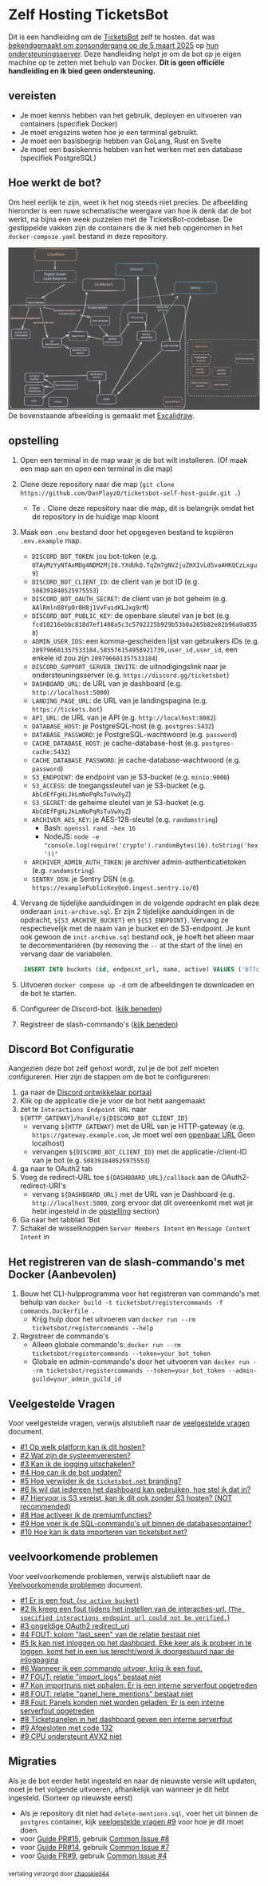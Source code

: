 # Zelf Hosting TicketsBot

Dit is een handleiding om de [TicketsBot](https://discord.com/users/508391840525975553) zelf te hosten. dat was [bekendgemaakt om zonsondergang op de 5 maart 2025](https://discord.com/channels/508392876359680000/508410703439462400/1325516916995129445) op [hun ondersteuningsserver](https://discord.gg/XX2TxVCq6g). Deze handleiding helpt je om de bot op je eigen machine op te zetten met behulp van Docker. **Dit is geen officiële handleiding en ik bied geen ondersteuning.**

## vereisten

- Je moet kennis hebben van het gebruik, deployen en uitvoeren van containers (specifiek Docker)
- Je moet enigszins weten hoe je een terminal gebruikt.
- Je moet een basisbegrip hebben van GoLang, Rust en Svelte
- Je moet een basiskennis hebben van het werken met een database (specifiek PostgreSQL)

## Hoe werkt de bot?

Om heel eerlijk te zijn, weet ik het nog steeds niet precies. De afbeelding hieronder is een ruwe schematische weergave van hoe ik denk dat de bot werkt, na bijna een week puzzelen met de TicketsBot-codebase. De gestippelde vakken zijn de containers die ik niet heb opgenomen in het `docker-compose.yaml` bestand in deze repository.

![Excalidraw](./images/ticketsbot-2025-01-11T23_47_40_622Z.svg)
De bovenstaande afbeelding is gemaakt met [Excalidraw](https://excalidraw.com/).

## opstelling

1. Open een terminal in de map waar je de bot wilt installeren. (Of maak een map aan en open een terminal in die map)
2. Clone deze repository naar die map (`git clone https://github.com/DanPlayz0/ticketsbot-self-host-guide.git .`)
   - Te `.` Clone deze repository naar die map, dit is belangrijk omdat het de repository in de huidige map kloont
3. Maak een `.env` bestand door het opgegeven bestand te kopiëren `.env.example` map.

   - `DISCORD_BOT_TOKEN`: jou bot-token (e.g. `OTAyMzYyNTAxMDg4NDM2MjI0.YXdUkQ.TqZm7gNV2juZHXIvLdSvaAHKQCzLxgu9`)
   - `DISCORD_BOT_CLIENT_ID`: de client van je bot ID (e.g. `508391840525975553`)
   - `DISCORD_BOT_OAUTH_SECRET`: de client van je bot geheim (e.g. `AAlRmln88YpOr8H8j1VvFuidKLJxg9rM`)
   - `DISCORD_BOT_PUBLIC_KEY`: de openbare sleutel van je bot (e.g. `fcd10216ebbc818d7ef1408a5c3c5702225b929b53b0a265b82e82b96a9a8358`)
   - `ADMIN_USER_IDS`: een komma-gescheiden lijst van gebruikers IDs (e.g. `209796601357533184,585576154958921739,user_id,user_id`, een enkele id zou zijn `209796601357533184`)
   - `DISCORD_SUPPORT_SERVER_INVITE`: de uitnodigingslink naar je ondersteuningsserver (e.g. `https://discord.gg/ticketsbot`)
   - `DASHBOARD_URL`: de URL van je dashboard (e.g. `http://localhost:5000`)
   - `LANDING_PAGE_URL`: de URL van je landingspagina (e.g. `https://tickets.bot`)
   - `API_URL`: de URL van je API (e.g. `http://localhost:8082`)
   - `DATABASE_HOST`: je PostgreSQL-host (e.g. `postgres:5432`)
   - `DATABASE_PASSWORD`: je PostgreSQL-wachtwoord (e.g. `password`)
   - `CACHE_DATABASE_HOST`: je cache-database-host (e.g. `postgres-cache:5432`)
   - `CACHE_DATABASE_PASSWORD`: je cache-database-wachtwoord (e.g. `password`)
   - `S3_ENDPOINT`: de endpoint van je S3-bucket (e.g. `minio:9000`)
   - `S3_ACCESS`: de toegangssleutel van je S3-bucket (e.g. `AbCdEfFgHiJkLmNoPqRsTuVwXyZ`)
   - `S3_SECRET`: de geheime sleutel van je S3-bucket (e.g. `AbCdEfFgHiJkLmNoPqRsTuVwXyZ`)
   - `ARCHIVER_AES_KEY`: je AES-128-sleutel (e.g. `randomstring`)
     - Bash: `openssl rand -hex 16`
     - NodeJS: `node -e "console.log(require('crypto').randomBytes(16).toString('hex'))"`
   - `ARCHIVER_ADMIN_AUTH_TOKEN`: je archiver admin-authenticatietoken (e.g. `randomstring`)
   - `SENTRY_DSN`: je Sentry DSN (e.g. `https://examplePublicKey@o0.ingest.sentry.io/0`)

4. Vervang de tijdelijke aanduidingen in de volgende opdracht en plak deze onderaan
 `init-archive.sql`. Er zijn 2 tijdelijke aanduidingen in de opdracht, `${S3_ARCHIVE_BUCKET}` en `${S3_ENDPOINT}`. Vervang ze respectievelijk met de naam van je bucket en de S3-endpoint. Je kunt ook gewoon de `init-archive.sql` bestand ook, je hoeft het alleen maar te decommentariëren (by removing the `--` at the start of the line) en vervang daar de variabelen.

   ```sql
    INSERT INTO buckets (id, endpoint_url, name, active) VALUES ('b77cc1a0-91ec-4d64-bb6d-21717737ea3c', 'https://${S3_ENDPOINT}', '${S3_ARCHIVE_BUCKET}', TRUE);
   ```

5. Uitvoeren `docker compose up -d` om de afbeeldingen te downloaden en de bot te starten.
6. Configureer de Discord-bot. ([kijk beneden](#discord-bot-configuratie))
7. Registreer de slash-commando's ([kijk beneden](#het-registreren-van-de-slash-commandos-met-docker-aanbevolen))

## Discord Bot Configuratie

Aangezien deze bot zelf gehost wordt, zul je de bot zelf moeten configureren. Hier zijn de stappen om de bot te configureren:

1. ga naar de [Discord ontwikkelaar portaal](https://discord.com/developers/applications)
2. Klik op de applicatie die je voor de bot hebt aangemaakt
3. zet te `Interactions Endpoint URL` naar `${HTTP_GATEWAY}/handle/${DISCORD_BOT_CLIENT_ID}`
   - vervang `${HTTP_GATEWAY}` met de URL van je HTTP-gateway (e.g. `https://gateway.example.com`, Je moet wel een [openbaar URL](./wiki/faq.md#6-i-want-anyone-to-be-able-to-use-the-dashboard-how-do-i-do-that) Geen localhost)
   - vervangen `${DISCORD_BOT_CLIENT_ID}` met de applicatie-/client-ID van je bot (e.g. `508391840525975553`)
4. ga naar te OAuth2 tab
5. Voeg de redirect-URL toe `${DASHBOARD_URL}/callback` aan de OAuth2-redirect-URI's
   - vervang `${DASHBOARD_URL}` met de URL van je Dashboard (e.g. `http://localhost:5000`, zorg ervoor dat dit overeenkomt met wat je hebt ingesteld in de [opstelling](#opstelling) section)
6. Ga naar het tabblad 'Bot
7. Schakel de wisselknoppen `Server Members Intent` en `Message Content Intent` in

## Het registreren van de slash-commando's met Docker (Aanbevolen)

1. Bouw het CLI-hulpprogramma voor het registreren van commando's met behulp van `docker build -t ticketsbot/registercommands -f commands.Dockerfile .`
   - Krijg hulp door het uitvoeren van `docker run --rm ticketsbot/registercommands --help`
2. Registreer de commando's
   - Alleen globale commando's: `docker run --rm ticketsbot/registercommands --token=your_bot_token`
   - Globale en admin-commando's door het uitvoeren van `docker run --rm ticketsbot/registercommands --token=your_bot_token --admin-guild=your_admin_guild_id`

## Veelgestelde Vragen

Voor veelgestelde vragen, verwijs alstublieft naar de [veelgestelde vragen](./wiki/faq.md) document.

- [#1 Op welk platform kan ik dit hosten?](./wiki/faq.md#1-what-can-i-host-this-on)
- [#2 Wat zijn de systeemvereisten?](./wiki/faq.md#2-what-are-the-system-requirements)
- [#3 Kan ik de logging uitschakelen?](./wiki/faq.md#3-can-i-turn-off-the-logging)
- [#4 Hoe can ik de bot updaten?](./wiki/faq.md#4-how-do-i-update-the-bot)
- [#5 Hoe verwijder ik de `ticketsbot.net` branding?](./wiki/faq.md#5-how-do-i-get-rid-of-the-ticketsbotnet-branding)
- [#6 Ik wil dat iedereen het dashboard kan gebruiken, hoe stel ik dat in?](./wiki/faq.md#6-i-want-anyone-to-be-able-to-use-the-dashboard-how-do-i-do-that)
- [#7 Hiervoor is S3 vereist, kan ik dit ook zonder S3 hosten? (NOT recommended)](./wiki/faq.md#7-this-requires-s3-can-i-host-this-without-s3-not-recommended)
- [#8 Hoe activeer ik de premiumfuncties?](./wiki/faq.md#8-how-do-i-activate-premium-features)
- [#9 Hoe voer ik de SQL-commando's uit binnen de databasecontainer?](./wiki/faq.md#9-how-do-i-run-the-sql-commands-inside-the-database-containers)
- [#10 Hoe kan ik data importeren van ticketsbot.net?](./wiki/faq.md#10-how-do-i-import-data-from-ticketsbotnet)

## veelvoorkomende problemen

 Voor veelvoorkomende problemen, verwijs alstublieft naar de [Veelvoorkomende problemen](./wiki/common-issues.md) document.

- [#1 Er is een fout. (`no active bucket`)](./wiki/common-issues.md#1-theres-an-error-no-active-bucket)
- [#2 Ik kreeg een fout tijdens het instellen van de interacties-url. (`The specified interactions endpoint url could not be verified.`)](./wiki/common-issues.md#2-i-got-an-error-while-setting-the-interactions-url-the-specified-interactions-endpoint-url-could-not-be-verified)
- [#3 ongeldige OAuth2 redirect_uri](./wiki/common-issues.md#3-invalid-oauth2-redirect_uri)
- [#4 FOUT: kolom "last_seen" van de relatie bestaat niet](./wiki/common-issues.md#4-error-column-last_seen-of-relation-does-not-exist)
- [#5 Ik kan niet inloggen op het dashboard. Elke keer als ik probeer in te loggen, komt het in een lus terecht/word ik doorgestuurd naar de inlogpagina](./wiki/common-issues.md#5-i-cant-login-to-the-dashboard-every-time-i-try-to-login-it-loopsredirects-me-back-to-the-login-page)
- [#6 Wanneer ik een commando uitvoer, krijg ik een fout.](./wiki/common-issues.md#6-when-i-run-a-command-i-get-an-error)
- [#7 FOUT: relatie "import_logs" bestaat niet](./wiki/common-issues.md#7-error-relation-import_logs-does-not-exist)
- [#7 Kon importruns niet ophalen: Er is een interne serverfout opgetreden](./wiki/common-issues.md#7-error-relation-import_logs-does-not-exist)
- [#8 FOUT: relatie "panel_here_mentions" bestaat niet](./wiki/common-issues.md#8-error-relation-panel_here_mentions-does-not-exist)
- [#8 Fout: Panels konden niet worden geladen: Er is een interne serverfout opgetreden](./wiki/common-issues.md#8-error-relation-panel_here_mentions-does-not-exist)
- [#8 Ticketpanelen in het dashboard geven een interne serverfout](./wiki/common-issues.md#8-error-relation-panel_here_mentions-does-not-exist)
- [#9 Afgesloten met code 132](./wiki/common-issues.md#9-exited-with-code-132)
- [#9 CPU ondersteunt AVX2 niet](./wiki/common-issues.md#9-exited-with-code-132)

## Migraties

Als je de bot eerder hebt ingesteld en naar de nieuwste versie wilt updaten, moet je het volgende uitvoeren, afhankelijk van wanneer je dit hebt ingesteld. (Sorteer op nieuwste eerst)

- Als je repository dit niet had `delete-mentions.sql`, voer het uit binnen de `postgres` container, kijk [veelgestelde vragen #9](./wiki/faq.md#9-how-do-i-run-the-sql-commands-inside-the-database-containers) voor hoe je dit moet doen.
- voor [Guide PR#15](https://github.com/DanPlayz0/ticketsbot-self-host-guide/pull/15), gebruik [Common Issue #8](./wiki/common-issues.md#8-error-relation-panel_here_mentions-does-not-exist)
- voor [Guide PR#14](https://github.com/DanPlayz0/ticketsbot-self-host-guide/pull/14), gebruik [Common Issue #7](./wiki/common-issues.md#7-error-relation-import_logs-does-not-exist)
- voor [Guide PR#9](https://github.com/DanPlayz0/ticketsbot-self-host-guide/pull/9), gebruik [Common Issue #4](./wiki/common-issues.md#4-error-column-last_seen-of-relation-does-not-exist)

<sub>vertaling verzorgd door [chaoskjell44](https://linktr.ee/chaoskjell44)</sub>
